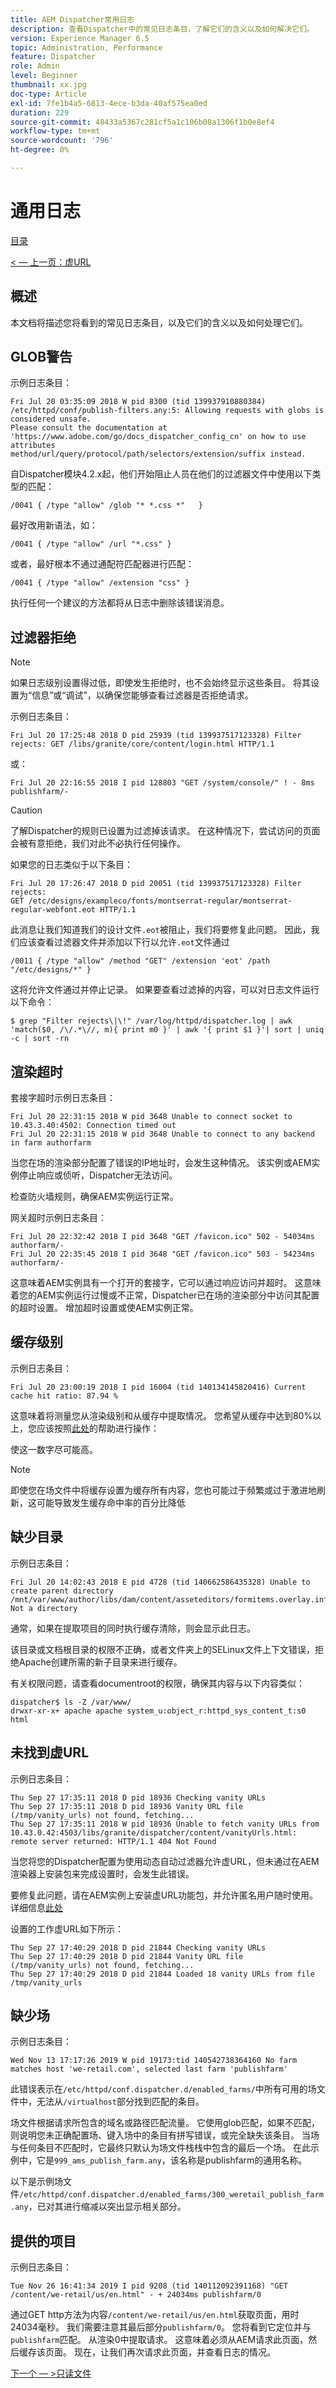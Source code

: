 ```yaml
---
title: AEM Dispatcher常用日志
description: 查看Dispatcher中的常见日志条目，了解它们的含义以及如何解决它们。
version: Experience Manager 6.5
topic: Administration, Performance
feature: Dispatcher
role: Admin
level: Beginner
thumbnail: xx.jpg
doc-type: Article
exl-id: 7fe1b4a5-6813-4ece-b3da-40af575ea0ed
duration: 229
source-git-commit: 48433a5367c281cf5a1c106b08a1306f1b0e8ef4
workflow-type: tm+mt
source-wordcount: '796'
ht-degree: 0%

---
```


# 通用日志

[目录](./overview.md)

[&lt; — 上一页：虚URL](./disp-vanity-url.md)

## 概述

本文档将描述您将看到的常见日志条目，以及它们的含义以及如何处理它们。

## GLOB警告

示例日志条目：

```
Fri Jul 20 03:35:09 2018 W pid 8300 (tid 139937910880384) /etc/httpd/conf/publish-filters.any:5: Allowing requests with globs is considered unsafe.
Please consult the documentation at 'https://www.adobe.com/go/docs_dispatcher_config_cn' on how to use attributes 
method/url/query/protocol/path/selectors/extension/suffix instead.
```

自Dispatcher模块4.2.x起，他们开始阻止人员在他们的过滤器文件中使用以下类型的匹配：

```
/0041 { /type "allow" /glob "* *.css *"   }
```

最好改用新语法，如：

```
/0041 { /type "allow" /url "*.css" }
```

或者，最好根本不通过通配符匹配器进行匹配：

```
/0041 { /type "allow" /extension "css" }
```

执行任何一个建议的方法都将从日志中删除该错误消息。

## 过滤器拒绝

>[!NOTE]
>
>如果日志级别设置得过低，即使发生拒绝时，也不会始终显示这些条目。 将其设置为“信息”或“调试”，以确保您能够查看过滤器是否拒绝请求。

示例日志条目：

```
Fri Jul 20 17:25:48 2018 D pid 25939 (tid 139937517123328) Filter rejects: GET /libs/granite/core/content/login.html HTTP/1.1
```

或：

```
Fri Jul 20 22:16:55 2018 I pid 128803 "GET /system/console/" ! - 8ms publishfarm/-
```

>[!CAUTION]
>
>了解Dispatcher的规则已设置为过滤掉该请求。 在这种情况下，尝试访问的页面会被有意拒绝，我们对此不必执行任何操作。

如果您的日志类似于以下条目：

```
Fri Jul 20 17:26:47 2018 D pid 20051 (tid 139937517123328) Filter rejects: 
GET /etc/designs/exampleco/fonts/montserrat-regular/montserrat-regular-webfont.eot HTTP/1.1
```

此消息让我们知道我们的设计文件`.eot`被阻止，我们将要修复此问题。
因此，我们应该查看过滤器文件并添加以下行以允许`.eot`文件通过

```
/0011 { /type "allow" /method "GET" /extension 'eot' /path "/etc/designs/*" }
```

这将允许文件通过并停止记录。
如果要查看过滤掉的内容，可以对日志文件运行以下命令：

```
$ grep "Filter rejects\|\!" /var/log/httpd/dispatcher.log | awk 'match($0, /\/.*\//, m){ print m0 }' | awk '{ print $1 }'| sort | uniq -c | sort -rn
```

## 渲染超时

套接字超时示例日志条目：

```
Fri Jul 20 22:31:15 2018 W pid 3648 Unable to connect socket to 10.43.3.40:4502: Connection timed out 
Fri Jul 20 22:31:15 2018 W pid 3648 Unable to connect to any backend in farm authorfarm
```

当您在场的渲染部分配置了错误的IP地址时，会发生这种情况。 该实例或AEM实例停止响应或侦听，Dispatcher无法访问。

检查防火墙规则，确保AEM实例运行正常。

网关超时示例日志条目：

```
Fri Jul 20 22:32:42 2018 I pid 3648 "GET /favicon.ico" 502 - 54034ms authorfarm/- 
Fri Jul 20 22:35:45 2018 I pid 3648 "GET /favicon.ico" 503 - 54234ms authorfarm/-
```

这意味着AEM实例具有一个打开的套接字，它可以通过响应访问并超时。 这意味着您的AEM实例运行过慢或不正常，Dispatcher已在场的渲染部分中访问其配置的超时设置。 增加超时设置或使AEM实例正常。

## 缓存级别

示例日志条目：

```
Fri Jul 20 23:00:19 2018 I pid 16004 (tid 140134145820416) Current cache hit ratio: 87.94 %
```

这意味着将测量您从渲染级别和从缓存中提取情况。 您希望从缓存中达到80%以上，您应该按照[此处](https://experienceleague.adobe.com/docs/experience-cloud-kcs/kbarticles/KA-17458.html?lang=zh-Hans)的帮助进行操作：

使这一数字尽可能高。

>[!NOTE]
>
>即使您在场文件中将缓存设置为缓存所有内容，您也可能过于频繁或过于激进地刷新，这可能导致发生缓存命中率的百分比降低

## 缺少目录

示例日志条目：

```
Fri Jul 20 14:02:43 2018 E pid 4728 (tid 140662586435328) Unable to create parent directory /mnt/var/www/author/libs/dam/content/asseteditors/formitems.overlay.infinity.json/application: Not a directory
```

通常，如果在提取项目的同时执行缓存清除，则会显示此日志。

该目录或文档根目录的权限不正确，或者文件夹上的SELinux文件上下文错误，拒绝Apache创建所需的新子目录来进行缓存。

有关权限问题，请查看documentroot的权限，确保其内容与以下内容类似：

```
dispatcher$ ls -Z /var/www/
drwxr-xr-x+ apache apache system_u:object_r:httpd_sys_content_t:s0 html
```

## 未找到虚URL

示例日志条目：

```
Thu Sep 27 17:35:11 2018 D pid 18936 Checking vanity URLs 
Thu Sep 27 17:35:11 2018 D pid 18936 Vanity URL file (/tmp/vanity_urls) not found, fetching... 
Thu Sep 27 17:35:11 2018 W pid 18936 Unable to fetch vanity URLs from 10.43.0.42:4503/libs/granite/dispatcher/content/vanityUrls.html: remote server returned: HTTP/1.1 404 Not Found
```

当您将您的Dispatcher配置为使用动态自动过滤器允许虚URL，但未通过在AEM渲染器上安装包来完成设置时，会发生此错误。

要修复此问题，请在AEM实例上安装虚URL功能包，并允许匿名用户随时使用。 详细信息[此处](https://experienceleague.adobe.com/docs/experience-cloud-kcs/kbarticles/KA-17463.html?lang=zh-Hans)

设置的工作虚URL如下所示：

```
Thu Sep 27 17:40:29 2018 D pid 21844 Checking vanity URLs 
Thu Sep 27 17:40:29 2018 D pid 21844 Vanity URL file (/tmp/vanity_urls) not found, fetching... 
Thu Sep 27 17:40:29 2018 D pid 21844 Loaded 18 vanity URLs from file /tmp/vanity_urls
```

## 缺少场

示例日志条目：

```
Wed Nov 13 17:17:26 2019 W pid 19173:tid 140542738364160 No farm matches host 'we-retail.com', selected last farm 'publishfarm'
```

此错误表示在`/etc/httpd/conf.dispatcher.d/enabled_farms/`中所有可用的场文件中，无法从`/virtualhost`部分找到匹配的条目。

场文件根据请求所包含的域名或路径匹配流量。 它使用glob匹配，如果不匹配，则说明您未正确配置场、键入场中的条目有拼写错误，或完全缺失该条目。 当场与任何条目不匹配时，它最终只默认为场文件栈栈中包含的最后一个场。 在此示例中，它是`999_ams_publish_farm.any`，该名称是publishfarm的通用名称。

以下是示例场文件`/etc/httpd/conf.dispatcher.d/enabled_farms/300_weretail_publish_farm.any`，已对其进行缩减以突出显示相关部分。

## 提供的项目

示例日志条目：

```
Tue Nov 26 16:41:34 2019 I pid 9208 (tid 140112092391168) "GET /content/we-retail/us/en.html" - + 24034ms publishfarm/0
```

通过GET http方法为内容`/content/we-retail/us/en.html`获取页面，用时24034毫秒。 我们需要注意其最后部分`publishfarm/0`。 您将看到它定位并与`publishfarm`匹配。 从渲染0中提取请求。 这意味着必须从AEM请求此页面，然后缓存该页面。 现在，让我们再次请求此页面，并查看日志的情况。

[下一个 — >只读文件](./immutable-files.md)
